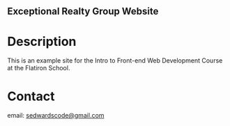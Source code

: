 Exceptional Realty Group Website
---

# Description

This is an example site for the Intro to Front-end Web Development Course at the Flatiron School.

# Contact

email: sedwardscode@gmail.com
